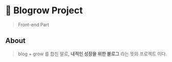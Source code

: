 # 🌱 Blogrow Project

> Front-end Part

## About

> blog + grow 를 합친 말로,
> **내적인 성장을 위한 블로그** 라는 뜻의 프로젝트 이다.
